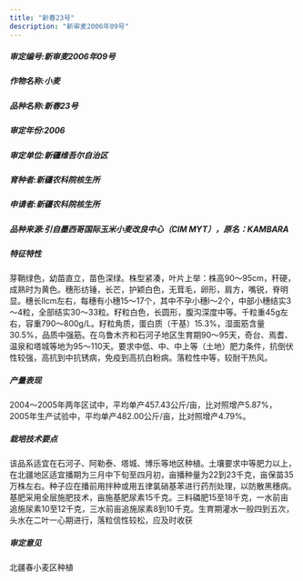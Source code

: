 ```yaml
---
title: "新春23号"
description: "新审麦2006年09号"
---
```

##### 审定编号:新审麦2006年09号

##### 作物名称:小麦

##### 品种名称:新春23号

##### 审定年份:2006

##### 审定单位:新疆维吾尔自治区

##### 育种者:新疆农科院核生所

##### 申请者:新疆农科院核生所

##### 品种来源:引自墨西哥国际玉米小麦改良中心（CIM­ MYT），原名：KAMBARA

##### 特征特性
芽鞘绿色，幼苗直立，苗色深绿。株型紧凑，叶片上举：株高90～95cm，秆硬，成熟时为黄色。穗形纺锤，长芒，护颖白色，无茸毛，卵形，肩方，嘴锐，脊明显。穗长llcm左右，每穗有小穗15～17个，其中不孕小穗l～2个，中部小穗结实3～4粒，全部结实30～33粒。籽粒白色，长圆形，腹沟深度中等。千粒重45g左右，容重790～800g/L。籽粒角质，蛋白质（干基）15.3%，湿面筋含量30.5%，品质中强筋。在乌鲁木齐和石河子地区生育期90～95天，奇台、焉耆、温泉和塔城等地为95～110天。要求中低、中、中上等（土地）肥力条件，抗倒伏性较强，高抗到中抗锈病，免疫到高抗白粉病。落粒性中等，较耐干热风。

##### 产量表现
2004～2005年两年区试中，平均单产457.43公斤/亩，比对照增产5.87%，2005年生产试验中，平均单产482.00公斤/亩，比对照增产4.79%。

##### 栽培技术要点
该品系适宜在石河子、阿勒泰、塔城、博乐等地区种植。土壤要求中等肥力以上，在北疆地区适宜播期为三月中下旬至四月初，亩播种量为22到23千克，亩保苗35万株左右。种子应在播前用拌种或用五律氯硝基苯进行药剂处理，以防散黑穗病。基肥采用全层施肥技术，亩施基肥尿素15千克。三料磷肥15至18千克，一水前亩追施尿素10至12千克，三水前亩追施尿素8到10千克。生育期灌水一般四到五次，头水在二叶一心期进行，落粒信性较松，应及时收获

##### 审定意见
北疆春小麦区种植
